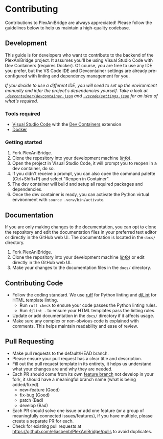 # Contributing

Contributions to PlexAniBridge are always appreciated! Please follow the guidelines below to help us maintain a high-quality codebase.

## Development

This guide is for developers who want to contribute to the backend of the PlexAniBridge project. It assumes you'll be using Visual Studio Code with Dev Containers (requires Docker). Of course, you are free to use any IDE you prefer, but the VS Code IDE and Devcontainer settings are already pre-configured with linting and dependency management for you.

_If you decide to use a different IDE, you will need to set up the environment manually and infer the project's dependencies yourself. Take a look at [`.devcontainer/devcontainer.json`](/.devcontainer/devcontainer.json) and [`.vscode/settings.json`](/.vscode/settings.json) for an idea of what's required._

### Tools required

- [Visual Studio Code](https://code.visualstudio.com/) with the [Dev Containers](https://code.visualstudio.com/docs/remote/containers) extension
- [Docker](https://www.docker.com/)

### Getting started

1. Fork PlexAniBridge.
2. Clone the repository into your development machine ([_info_](https://docs.github.com/en/get-started/quickstart/fork-a-repo)).
3. Open the project in Visual Studio Code, it will prompt you to reopen in a dev container, do so.
4. If you didn't receive a prompt, you can also open the command palette (Ctrl+Shift+P) and select "Reopen in Container".
5. The dev container will build and setup all required packages and dependencies.
6. Once the dev container is ready, you can activate the Python virtual environment with `source .venv/bin/activate`.

## Documentation

If you are only making changes to the documentation, you can opt to clone the repository and edit the documentation files in your preferred text editor or directly in the GitHub web UI. The documentation is located in the `docs/` directory.

1. Fork PlexAniBridge.
2. Clone the repository into your development machine ([_info_](https://docs.github.com/en/get-started/quickstart/fork-a-repo)) or edit directly in the GitHub web UI.
3. Make your changes to the documentation files in the `docs/` directory.

## Contributing Code

- Follow the coding standard. We use [ruff](https://docs.astral.sh/ruff/) for Python linting and [djLint](https://github.com/djlint/djLint) for HTML template linting.
  - Run `ruff check` to ensure your code passes the Python linting rules.
  - Run `djlint .` to ensure your HTML templates pass the linting rules.
- Update or add documentation in the `docs/` directory if it affects usage.
- Make sure any complex or non-obvious code is explained with comments. This helps maintain readability and ease of review.

## Pull Requesting

- Make pull requests to the default/HEAD branch.
- Please ensure your pull request has a clear title and description.
- Fill out the pull request template in its entirety, it helps us understand what your changes are and why they are needed.
- Each PR should come from its own [feature branch](http://martinfowler.com/bliki/FeatureBranch.html) not develop in your fork, it should have a meaningful branch name (what is being added/fixed).
  - new-feature (Good)
  - fix-bug (Good)
  - patch (Bad)
  - develop (Bad)
- Each PR should solve one issue or add one feature (or a group of meaningfully connected issues/features), if you have multiple, please create a separate PR for each.
- Check for existing pull requests at https://github.com/eliasbenb/PlexAniBridge/pulls to avoid duplicates.
